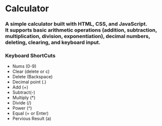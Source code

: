 # Calculator

<h3>A simple calculator built with HTML, CSS, and JavaScript.<br>
It supports basic arithmetic operations (addition, subtraction, multiplication, division, exponentiation), decimal numbers, deleting, clearing, and keyboard input.</h3>

<h3>Keyboard ShortCuts</h3>
<ul> 
<li>Nums (0-9)</li>
<li>Clear (delete or c)</li>
<li>Delete (Backspace)</li>
<li>Decimal point (.)</li>
<li>Add (+)</li>
<li>Subtract(-)</li>
<li>Multiply (*)</li>
<li>Divide (/)</li>
<li>Power (^)</li>
<li>Equal (= or Enter)</li>
<li>Pervious Result (a)
</li>
</ul>
